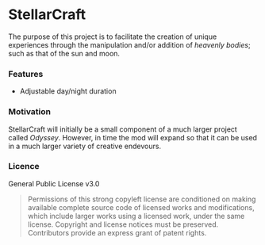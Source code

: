 # StellarCraft

The purpose of this project is to facilitate the creation of unique experiences through the manipulation and/or addition of 
*heavenly bodies*; such as that of the sun and moon.

### Features

- Adjustable day/night duration

### Motivation

StellarCraft will initially be a small component of a much larger project called *Odyssey*. However, in time the mod will expand so that it can be used in a much larger variety of creative endevours. 

### Licence 

General Public License v3.0

> Permissions of this strong copyleft license are conditioned on making available complete source code of licensed works and modifications, which include larger works using a licensed work, under the same license. Copyright and license notices must be preserved. Contributors provide an express grant of patent rights.
